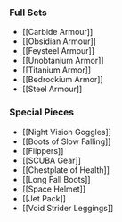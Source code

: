 ### Full Sets
- [[Carbide Armour]]
- [[Obsidian Armour]]
- [[Feysteel Armour]]
- [[Unobtanium Armor]]
- [[Titanium Armor]]
- [[Bedrockium Armor]]
- [[Steel Armour]]

### Special Pieces
- [[Night Vision Goggles]]
- [[Boots of Slow Falling]]
- [[Flippers]]
- [[SCUBA Gear]]
- [[Chestplate of Health]]
- [[Long Fall Boots]]
- [[Space Helmet]]
- [[Jet Pack]]
- [[Void Strider Leggings]]
